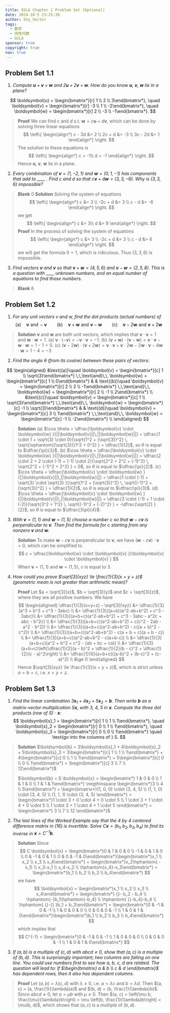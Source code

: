```yaml
---
title: GSLA Chapter 1 Problem Set (Optional)
date: 2024-10-5 23:25:38
author: Shy_Vector
tags:
  - 数学
  - 线性代数
  - GSLA
sponsor: true
copyright: true
nav: true
---
```


## Problem Set 1.1

1. *Compute $\boldsymbol{u} + \boldsymbol{v} + \boldsymbol{w}$ and $2\boldsymbol{u} + 2\boldsymbol{v} + \boldsymbol{w}$. How do you know $\boldsymbol{u}$, $\boldsymbol{v}$, $\boldsymbol{w}$ lie in a plane?*

$$
\boldsymbol{u} = \begin{bmatrix*}[r] 1 \\ 2 \\ 3\end{bmatrix*}, \quad \boldsymbol{v} = \begin{bmatrix*}[r] -3 \\ 1 \\ -2\end{bmatrix*}, \quad \boldsymbol{w} = \begin{bmatrix*}[r] 2 \\ -3 \\ -1\end{bmatrix*}.
$$

> **Proof**
> We can find $c$ and $d$ s.t. $\boldsymbol{w} = c \boldsymbol{u} + d \boldsymbol{v}$, which can be done by solving three linear equations
> $$
>  \left\{
>  \begin{align*}
>  c - 3d &= 2 \\
>  2c + d &= -3 \\
>  3c - 2d &= 1
>  \end{align*}
>  \right.
> $$
> The solution to these equations is
> $$
>  \left\{
>  \begin{align*}
>  c = -1\\
>  d = -1
>  \end{align*}
>  \right.
> $$
> Hence $\boldsymbol{u}$, $\boldsymbol{v}$, $\boldsymbol{w}$ lie in a plane.

2. *Every combination of $\boldsymbol{v} = (1, -2, 1)$ and $\boldsymbol{w} = (0, 1, -1)$ has components that add to $\_\_\_\_$ . Find $c$ and $d$ so that $c \boldsymbol{v} + d \boldsymbol{w} = (3, 3, -6)$. Why is $(3, 3, 6)$ impossible?*

> **Blank**
> $0$
> **Solution**
> Solving the system of equations
> $$
> \left\{
> \begin{align*}
> c &= 3 \\
> -2c + d &= 3 \\
> c - d &= -6
> \end{align*}
> \right.
> $$
> we get
> $$
> \left\{
> \begin{align*}
> c &= 3\\
> d &= 9
> \end{align*}
> \right.
> $$
> **Proof**
> In the process of solving the system of equations
> $$
> \left\{
> \begin{align*}
> c &= 3 \\
> -2c + d &= 3 \\
> c - d &= 6
> \end{align*}
> \right.
> $$
> we will get the formula $0 = 1$, which is ridiculous. Thus $(3, 3, 6)$ is impossible.

3. *Find vectors $\boldsymbol{v}$ and $\boldsymbol{v}$ so that $\boldsymbol{v} + \boldsymbol{w} = (4, 5, 6)$ and $\boldsymbol{v} - \boldsymbol{w} = (2, 5, 8)$. This is a question with $\_\_\_\_$ unknown numbers, and an equal number of equations to find those numbers.*

> **Blank**
> $6$

## Problem Set 1.2

1. *For any unit vectors v and w, find the dot products (actual numbers) of*
   $$
   \text{(a)}\quad \boldsymbol{v} \,\,\text{and}\, -\boldsymbol{v} \qquad \text{(b)}\quad \boldsymbol{v} + \boldsymbol{w} \,\,\text{and}\,\, \boldsymbol{v} - \boldsymbol{w} \qquad \text{(c)}\quad \boldsymbol{v} - 2 \boldsymbol{w} \,\,\text{and}\,\, \boldsymbol{v} + 2 \boldsymbol{w}
   $$

> **Solution**
> $\boldsymbol{v}$ and $\boldsymbol{w}$ are both unit vectors, which implies that $\boldsymbol{v} \cdot \boldsymbol{v} = 1$ and $\boldsymbol{w} \cdot \boldsymbol{w} = 1$.
> (a) $\boldsymbol{v} \cdot (-\boldsymbol{v}) = -\boldsymbol{v} \cdot \boldsymbol{v} = -1$.
> (b) $(\boldsymbol{v} + \boldsymbol{w}) \cdot (\boldsymbol{v} - \boldsymbol{w}) = \boldsymbol{v} \cdot \boldsymbol{v} - \boldsymbol{w} \cdot \boldsymbol{w} = 1 - 1 = 0$.
> (c) $(\boldsymbol{v} - 2\boldsymbol{w}) \cdot (\boldsymbol{v} + 2\boldsymbol{w}) = \boldsymbol{v} \cdot \boldsymbol{v} + \boldsymbol{v} \cdot 2\boldsymbol{w} -2\boldsymbol{w} \cdot \boldsymbol{v} - 4 \boldsymbol{w} \cdot \boldsymbol{w} = 1 - 4 = -3$

2. *Find the angle $\theta$ (from its cosine) between these pairs of vectors:*

$$
\begin{aligned}
  &\text{(a)}\quad \boldsymbol{v} = \begin{bmatrix*}[c] 1 \\ \sqrt{3}\end{bmatrix*} \,\,\text{and}\,\, \boldsymbol{w} = \begin{bmatrix*}[c] 1 \\ 0\end{bmatrix*} & &
  \text{(b)}\quad \boldsymbol{v} = \begin{bmatrix*}[r] 2 \\ 2 \\ -1\end{bmatrix*} \,\,\text{and}\,\, \boldsymbol{w} = \begin{bmatrix*}[r] 2 \\ -1 \\ 2\end{bmatrix*} \\
  &\text{(c)}\quad \boldsymbol{v} = \begin{bmatrix*}[c] 1 \\ \sqrt{3}\end{bmatrix*} \,\,\text{and}\,\, \boldsymbol{w} = \begin{bmatrix*}[c] -1 \\ \sqrt{3}\end{bmatrix*} & &
  \text{(d)}\quad \boldsymbol{v} = \begin{bmatrix*}[c] 3 \\ 1\end{bmatrix*} \,\,\text{and}\,\, \boldsymbol{w} = \begin{bmatrix*}[c] -1 \\ -2\end{bmatrix*} \\
  \end{aligned}
$$

> **Solution**
> (a) $\cos \theta = \dfrac{\boldsymbol{v} \cdot \boldsymbol{w} }{||\boldsymbol{v}||\,||\boldsymbol{w}||} = \dfrac{1 \cdot 1 + \sqrt{3} \cdot 0}{\sqrt{1^2 + (\sqrt{3})^2} \, \sqrt{\vphantom{(\sqrt{3})}1^2 + 0^2} } = \dfrac{1}{2}$, so $\theta$ is equal to $\dfrac{\pi}{3}$.
> (b) $\cos \theta = \dfrac{\boldsymbol{v} \cdot \boldsymbol{w} }{||\boldsymbol{v}||\,||\boldsymbol{w}||} = \dfrac{2 \cdot 2 + 2 \cdot (-1) + (-1) \cdot 2}{\sqrt{2^2 + 2^2 + (-1)^2} \, \sqrt{2^2 + (-1)^2 + 2^2} } = 0$, so $\theta$ is equal to $\dfrac{\pi}{2}$.
> (c) $\cos \theta = \dfrac{\boldsymbol{v} \cdot \boldsymbol{w} }{||\boldsymbol{v}||\,||\boldsymbol{w}||} = \dfrac{1 \cdot (-1) + \sqrt{3} \cdot \sqrt{3} }{\sqrt{1^2 + (\sqrt{3})^2} \, \sqrt{(-1)^2 + (\sqrt{3})^2} } = \dfrac{1}{2}$, so $\theta$ is equal to $\dfrac{\pi}{3}$.
> (d) $\cos \theta = \dfrac{\boldsymbol{v} \cdot \boldsymbol{w} }{||\boldsymbol{v}||\,||\boldsymbol{w}||} = \dfrac{3 \cdot (-1) + 1 \cdot (-2)}{\sqrt{3^2 + 1^2} \, \sqrt{(-1)^2 + (-2)^2} } = -\dfrac{\sqrt{2} }{2}$, so $\theta$ is equal to $\dfrac{3\pi}{4}$.

3. *With $\boldsymbol{v} = (1, 1)$ and $\boldsymbol{w} = (1, 5)$ choose a number $c$ so that $\boldsymbol{w} - c \boldsymbol{v}$ is perpendicular to $\boldsymbol{v}$. Then find the formula for $c$ starting from any nonzero $\boldsymbol{v}$ and $\boldsymbol{w}$.*

> **Solution**
> To make $\boldsymbol{w} - c \boldsymbol{v}$ is perpendicular to $\boldsymbol{v}$, we have $(\boldsymbol{w} - c \boldsymbol{v}) \cdot \boldsymbol{v} = 0$, which can be simplified to
> $$
> c = \dfrac{\boldsymbol{w} \cdot \boldsymbol{v} }{\boldsymbol{v} \cdot \boldsymbol{v} }
> $$
> When $\boldsymbol{v} = (1, 1)$ and $\boldsymbol{w} = (1, 5)$, $c$ is equal to $3$.

4. *How could you prove $\sqrt[3]{xyz} \le \frac{1}{3}(x + y + z)$ (geometric mean is not greater than arithmetic mean)?*

> **Proof**
> Let $a = \sqrt[3]{x}$, $b = \sqrt[3]{y}$ and $c = \sqrt[3]{z}$, where they are all positive numbers. We have
> $$
> \begin{aligned}
> \dfrac{1}{3}(x+y+z) - \sqrt[3]{xyz}
> &= \dfrac{1}{3} (a^3 + b^3 + c^3 - 3abc) \\
> &= \dfrac{1}{3}((a+b)(a^2-ab+b^2) + c^3 - 3abc)\\
> &= \dfrac{1}{3}((a+b+c)(a^2-ab+b^2) + c^3 - 3abc - a^2c + abc - b^2c) \\
> &= \dfrac{1}{3}((a+b+c)(a^2-ab+b^2) + c(c^2 - 2ab - a^2 - b^2)) \\
> &= \dfrac{1}{3}((a+b+c)(a^2-ab+b^2) - c((a + b)^2 - c^2)) \\
> &= \dfrac{1}{3}((a+b+c)(a^2-ab+b^2) - c(a + b + c)(a + b - c)) \\
> &= \dfrac{1}{3}(a+b+c)(a^2-ab+b^2 - c(a+b-c)) \\
> &= \dfrac{1}{3}(a+b+c)(a^2 + b^2 + c^2 - (ab + bc + ca)) \\
> &= \dfrac{1}{3}(a+b+c)\left(\dfrac{1}{2}(a - b)^2 + \dfrac{1}{2}(b - c)^2 + \dfrac{1}{2}(c - a)^2\right) \\
> &= \dfrac{1}{6}(a+b+c)((a-b)^2 + (b-c)^2 + (c-a)^2) \\
> &\ge 0
> \end{aligned}
> $$
> Hence $\sqrt[3]{xyz} \le \frac{1}{3}(x + y + z)$, which is strict unless $a = b = c$, i.e. $x = y = z$.

## Problem Set 1.3

1. *Find the linear combination $3\boldsymbol{s}_1 + 4\boldsymbol{s}_2 + 5\boldsymbol{s}_3 = \boldsymbol{b}$. Then write $\boldsymbol{b}$ as a matrix-vector multiplication $S \boldsymbol{x}$, with $3$, $4$, $5$ in $\boldsymbol{x}$. Compute the three dot products (row of $S$) $\cdot\,\, \boldsymbol{x}$:*
   $$
   \boldsymbol{s}_1 = \begin{bmatrix*}[r] 1 \\ 1 \\ 1\end{bmatrix*}, \quad \boldsymbol{s}_2 = \begin{bmatrix*}[r] 0 \\ 1 \\ 1\end{bmatrix*}, \quad \boldsymbol{s}_3 = \begin{bmatrix*}[r] 0 \\ 0 \\ 1\end{bmatrix*} \quad \text{go into the columns of } S.
   $$

> **Solution**
> $\boldsymbol{b} = 3\boldsymbol{s}_1 + 4\boldsymbol{s}_2 + 5\boldsymbol{s}_3 = 3\begin{bmatrix*}[c] 1 \\ 1 \\ 1\end{bmatrix*} + 4\begin{bmatrix*}[c] 0 \\ 1 \\ 1\end{bmatrix*} + 5\begin{bmatrix*}[c] 0 \\ 0 \\ 1\end{bmatrix*} = \begin{bmatrix*}[c] 3 \\ 7 \\ 12\end{bmatrix*}$
>
> $\boldsymbol{b} = S \boldsymbol{x} = \begin{bmatrix*} 1 & 0 & 0 \\ 1 & 1 & 0 \\ 1 & 1 & 1\end{bmatrix*} \negthinspace \begin{bmatrix*}3 \\ 4 \\ 5\end{bmatrix*} = \begin{bmatrix*}(1, 0, 0) \cdot (3, 4, 5) \\ (1, 1, 0) \cdot (3, 4, 5) \\ (1, 1, 1) \cdot (3, 4, 5) \end{bmatrix*} = \begin{bmatrix*}1 \cdot 3 + 0 \cdot 4 + 0 \cdot 5 \\ 1 \cdot 3 + 1 \cdot 4 + 0 \cdot 5 \\ 1 \cdot 3 + 1 \cdot 4 + 1 \cdot 5 \end{bmatrix*} = \begin{bmatrix*} 3 \\ 7 \\ 12 \end{bmatrix*}$

2. *The last lines of the Worked Example say that the 4 by 4 centered difference matrix in (16) is invertible. Solve $C \boldsymbol{x} = (b_1, b_2, b_3, b_4)$ to find its inverse in $\boldsymbol{x} = C^{-1} \boldsymbol{b}$.*

> **Solution**
> Since
> $$
> C \boldsymbol{x} = \begin{bmatrix*}0 & 1 & 0 & 0 \\ -1 & 0 & 1 & 0 \\ 0 & -1 & 0 & 1 \\ 0 & 0 & -1 & 0\end{bmatrix*}\begin{bmatrix*}x_1 \\ x_2 \\ x_3 \\ x_4\end{bmatrix*} = \begin{bmatrix*}x_2\hphantom{.- x_1} \\ x_3-x_1 \\ x_4-x_2 \\ \hphantom{x_4}-x_3\end{bmatrix*} = \begin{bmatrix*}b_1 \\ b_2 \\ b_3 \\ b_4\end{bmatrix*}
> $$
> we have
> $$
> \boldsymbol{x} = \begin{bmatrix*}x_1 \\ x_2 \\ x_3 \\ x_4\end{bmatrix*} = \begin{bmatrix*} {}- b_2 - b_4 \\ \hphantom{-}b_1\hphantom{-b_4} \\ \hphantom{ {}-b_4}-b_4 \\ \hphantom{ {}-{} }b_1 + b_3\end{bmatrix*} = \begin{bmatrix*}0 & -1 & 0 & -1 \\ 1 & 0 & 0 & 0 \\ 0 & 0 & 0 & -1 \\ 1 & 0 & 1 & 0\end{bmatrix*}\begin{bmatrix*}b_1 \\ b_2 \\ b_3 \\ b_4\end{bmatrix*}
> $$
> which implies that
> $$
> C^{-1} = \begin{bmatrix*}0 & -1 & 0 & -1 \\ 1 & 0 & 0 & 0 \\ 0 & 0 & 0 & -1 \\ 1 & 0 & 1 & 0\end{bmatrix*}
> $$

3. *If $(a, b)$ is a multiple of $(c, d)$ with $abcd \ne 0$, show that $(a, c)$ is a multiple of $(b, d)$. This is surprisingly important; two columns are falling on one line. You could use numbers first to see how $a$, $b$, $c$, $d$ are related. The question will lead to: If $\begin{bmatrix} a & b \\ c & d \end{bmatrix}$ has dependent rows, then it also has dependent columns.*

> **Proof**
> Let $(a, b) = \lambda(c, d)$ with $\lambda \ne 0$, i.e. $a = \lambda c$ and $b = \lambda d$.
> Then $(a, c) = (a, \frac{1}{\lambda}a)$ and $(b, d) = (b, \frac{1}{\lambda}b)$.
> Since $abcd \ne 0$, let $a = \mu b$ with $\mu \ne 0$.
> Then $(a, c) = \left(\mu b, \frac{\mu}{\lambda}b\right) = \mu \left(b, \frac{1}{\lambda}b\right) = \mu(b, d)$, which shows that $(a, c)$ is a multiple of $(b, d)$.
